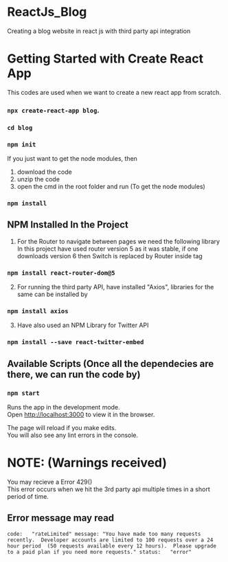 # ReactJs_Blog
Creating a blog website in react js with third party api integration

# Getting Started with Create React App
This codes are used when we want to create a new react app from scratch.
### `npx create-react-app blog`.
### `cd blog`
### `npm init`

If you just want to get the node modules, then 
1. download the code
2. unzip the code
3. open the cmd in the root folder and run (To get the node modules)
### `npm install`

## NPM Installed In the Project
1. For the Router to navigate between pages we need the following library <br/>
In this project have used router version 5 as it was stable, if one downloads version 6 then Switch is replaced by Router inside <Routers> tag
### `npm install react-router-dom@5`

2. For running the third party API, have installed "Axios", libraries for the same can be installed by
### `npm install axios`

3. Have also used an NPM Library for Twitter API 
### `npm install --save react-twitter-embed`

## Available Scripts (Once all the dependecies are there, we can run the code by)
### `npm start`

Runs the app in the development mode.\
Open [http://localhost:3000](http://localhost:3000) to view it in the browser.

The page will reload if you make edits.\
You will also see any lint errors in the console.
	
# NOTE: (Warnings received)
You may recieve a Error 429() <br />
This error occurs when we hit the 3rd party api multiple times in a short period of time.
## Error message may read
`code: 	 "rateLimited"
message: "You have made too many requests recently. 
	  Developer accounts are limited to 100 requests over a 24 hour period 
	  (50 requests available every 12 hours). 
	  Please upgrade to a paid plan if you need more requests."
status:   "error"`
